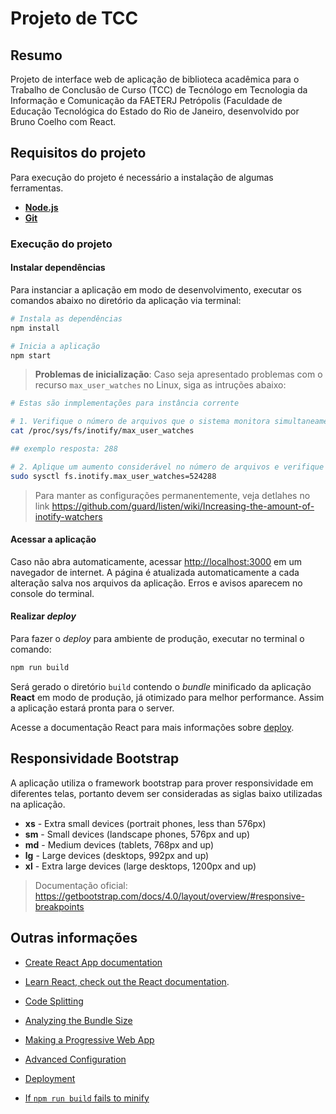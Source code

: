 # Projeto de TCC

## Resumo

Projeto de interface web de aplicação de biblioteca acadêmica para o Trabalho de Conclusão de Curso (TCC) de Tecnólogo em Tecnologia da Informação e Comunicação da FAETERJ Petrópolis (Faculdade de Educação Tecnológica do Estado do Rio de Janeiro, desenvolvido por Bruno Coelho com React.


## Requisitos do projeto

Para execução do projeto é necessário a instalação de algumas ferramentas.

* **[Node.js](https://nodejs.org/en/)**
* **[Git](https://git-scm.com/)** 


### Execução do projeto

#### Instalar dependências
Para instanciar a aplicação em modo de desenvolvimento, executar os comandos abaixo no diretório da aplicação via terminal:
```bash
# Instala as dependências
npm install

# Inicia a aplicação
npm start
```

> **Problemas de inicialização**: Caso seja apresentado problemas com o recurso `max_user_watches` no Linux, siga as intruções abaixo:
```bash
# Estas são inmplementações para instância corrente

# 1. Verifique o número de arquivos que o sistema monitora simultaneamente
cat /proc/sys/fs/inotify/max_user_watches

## exemplo resposta: 288

# 2. Aplique um aumento considerável no número de arquivos e verifique novamente
sudo sysctl fs.inotify.max_user_watches=524288
```
> Para manter as configurações permanentemente, veja detlahes no link https://github.com/guard/listen/wiki/Increasing-the-amount-of-inotify-watchers


#### Acessar a aplicação
Caso não abra automaticamente, acessar [http://localhost:3000](http://localhost:3000) em um navegador de internet. A página é atualizada automaticamente a cada alteração salva nos arquivos da aplicação. Erros e avisos aparecem no console do terminal.

<!-- To launch test runner in the interactive watch mode, run: `npm test`.<br />
See the section about [running tests in react documentation](https://facebook.github.io/create-react-app/docs/running-tests) for more information. -->

#### Realizar _deploy_
Para fazer o _deploy_ para ambiente de produção, executar no terminal o comando:
```bash
npm run build
```
Será gerado o diretório `build` contendo o _bundle_ minificado da aplicação **React** em modo de produção, já otimizado para melhor performance. Assim a aplicação estará pronta para o server.

Acesse a documentação React para mais informações sobre [deploy](https://facebook.github.io/create-react-app/docs/deployment).


## Responsividade Bootstrap

A aplicação utiliza o framework bootstrap para prover responsividade em diferentes telas, portanto devem ser consideradas as siglas baixo utilizadas na aplicação.

* **xs** - Extra small devices (portrait phones, less than 576px)
* **sm** - Small devices (landscape phones, 576px and up)
* **md** - Medium devices (tablets, 768px and up)
* **lg** - Large devices (desktops, 992px and up)
* **xl** - Extra large devices (large desktops, 1200px and up)

> Documentação oficial: https://getbootstrap.com/docs/4.0/layout/overview/#responsive-breakpoints


## Outras informações

* [Create React App documentation](https://facebook.github.io/create-react-app/docs/getting-started)

* [Learn React, check out the React documentation](https://reactjs.org/).

* [Code Splitting](https://facebook.github.io/create-react-app/docs/code-splitting)

* [Analyzing the Bundle Size](https://facebook.github.io/create-react-app/docs/analyzing-the-bundle-size)

* [Making a Progressive Web App](https://facebook.github.io/create-react-app/docs/making-a-progressive-web-app)

* [Advanced Configuration](https://facebook.github.io/create-react-app/docs/advanced-configuration)

* [Deployment](https://facebook.github.io/create-react-app/docs/deployment)

* [If `npm run build` fails to minify](https://facebook.github.io/create-react-app/docs/troubleshooting#npm-run-build-fails-to-minify)